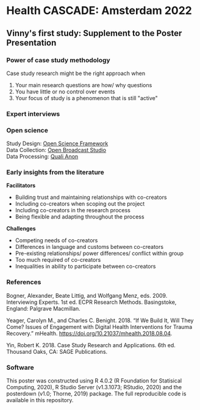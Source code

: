 # Health CASCADE: Amsterdam 2022
## Vinny's first study: Supplement to the Poster Presentation

### Power of case study methodology  
Case study research might be the right approach when  
  
  1) Your main research questions are how/ why questions  
  2) You have little or no control over events  
  3) Your focus of study is a phenomenon that is still "active"


### Expert interviews  


### Open science  
Study Design: [Open Science Framework](https://osf.io)  
Data Collection: [Open Broadcast Studio](https://obsproject.com)  
Data Processing: [Quali Anon](https://www.qualiservice.org/en/the-helpdesk/tools.html)  


### Early insights from the literature
**Facilitators**  

  - Building trust and maintaining relationships with co-creators  
  - Including co-creators when scoping out the project  
  - Including co-creators in the research process  
  - Being flexible and adapting throughout the process  

**Challenges**  
  
  - Competing needs of co-creators  
  - Differences in language and customs between co-creators  
  - Pre-existing relationships/ power differences/ conflict within group  
  - Too much required of co-creators  
  - Inequalities in ability to participate between co-creators  

### References
Bogner, Alexander, Beate Littig, and Wolfgang Menz, eds. 2009. Interviewing Experts. 1st ed. ECPR Research Methods. Basingstoke, England: Palgrave Macmillan.  

Yeager, Carolyn M., and Charles C. Benight. 2018. “If We Build It, Will They Come? Issues of Engagement with Digital Health Interventions for Trauma Recovery.” mHealth. https://doi.org/10.21037/mhealth.2018.08.04.  

Yin, Robert K. 2018. Case Study Research and Applications. 6th ed. Thousand Oaks, CA: SAGE Publications. 

### Software  
This poster was constructed using R 4.0.2 (R Foundation for Statisical Computing, 2020), R Studio Server (v1.3.1073; RStudio, 2020) and the posterdown (v1.0; Thorne, 2019) package. The full reproducible code is available in this repository.
